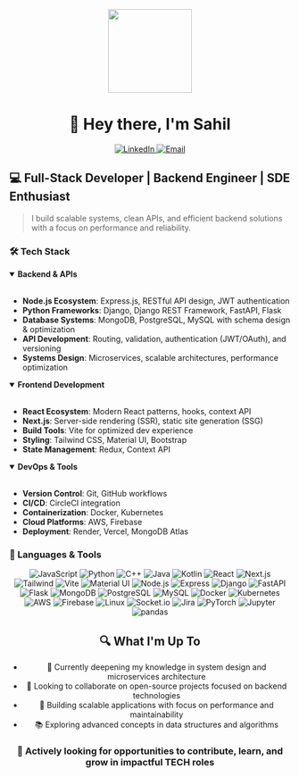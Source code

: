 <div align="center">
  <img height="150" src="https://media.giphy.com/media/M9gbBd9nbDrOTu1Mqx/giphy.gif" />
</div>

# <div align="center">👋 Hey there, I'm Sahil</div>

<div align="center">
  <a href="https://www.linkedin.com/in/sahil-dey-34454524a/" target="_blank">
    <img src="https://img.shields.io/badge/LinkedIn-0077B5?style=for-the-badge&logo=linkedin&logoColor=white" alt="LinkedIn" />
  </a>
  <a href="mailto:deysagar3001@gmail.com">
    <img src="https://img.shields.io/badge/Email-D14836?style=for-the-badge&logo=gmail&logoColor=white" alt="Email" />
  </a>
</div>

## 💻 Full-Stack Developer | Backend Engineer | SDE Enthusiast

> I build scalable systems, clean APIs, and efficient backend solutions with a focus on performance and reliability.

### 🛠️ Tech Stack

<details open>
<summary><b>Backend & APIs</b></summary>
<br>

- **Node.js Ecosystem**: Express.js, RESTful API design, JWT authentication
- **Python Frameworks**: Django, Django REST Framework, FastAPI, Flask
- **Database Systems**: MongoDB, PostgreSQL, MySQL with schema design & optimization
- **API Development**: Routing, validation, authentication (JWT/OAuth), and versioning
- **Systems Design**: Microservices, scalable architectures, performance optimization

</details>

<details open>
<summary><b>Frontend Development</b></summary>
<br>

- **React Ecosystem**: Modern React patterns, hooks, context API
- **Next.js**: Server-side rendering (SSR), static site generation (SSG)
- **Build Tools**: Vite for optimized dev experience
- **Styling**: Tailwind CSS, Material UI, Bootstrap
- **State Management**: Redux, Context API

</details>

<details open>
<summary><b>DevOps & Tools</b></summary>
<br>

- **Version Control**: Git, GitHub workflows
- **CI/CD**: CircleCI integration
- **Containerization**: Docker, Kubernetes
- **Cloud Platforms**: AWS, Firebase
- **Deployment**: Render, Vercel, MongoDB Atlas

</details>

### 🚀 Languages & Tools

<div align="center">

<!-- Programming Languages -->
<img src="https://img.shields.io/badge/JavaScript-F7DF1E?style=for-the-badge&logo=javascript&logoColor=black" alt="JavaScript" />
<img src="https://img.shields.io/badge/Python-3776AB?style=for-the-badge&logo=python&logoColor=white" alt="Python" />
<img src="https://img.shields.io/badge/C++-00599C?style=for-the-badge&logo=cplusplus&logoColor=white" alt="C++" />
<img src="https://img.shields.io/badge/Java-ED8B00?style=for-the-badge&logo=java&logoColor=white" alt="Java" />
<img src="https://img.shields.io/badge/Kotlin-7F52FF?style=for-the-badge&logo=kotlin&logoColor=white" alt="Kotlin" />

<!-- Frontend -->
<img src="https://img.shields.io/badge/React-61DAFB?style=for-the-badge&logo=react&logoColor=black" alt="React" />
<img src="https://img.shields.io/badge/Next.js-000000?style=for-the-badge&logo=nextdotjs&logoColor=white" alt="Next.js" />
<img src="https://img.shields.io/badge/Tailwind_CSS-38B2AC?style=for-the-badge&logo=tailwind-css&logoColor=white" alt="Tailwind" />
<img src="https://img.shields.io/badge/Vite-646CFF?style=for-the-badge&logo=vite&logoColor=white" alt="Vite" />
<img src="https://img.shields.io/badge/Material_UI-0081CB?style=for-the-badge&logo=material-ui&logoColor=white" alt="Material UI" />

<!-- Backend -->
<img src="https://img.shields.io/badge/Node.js-339933?style=for-the-badge&logo=nodedotjs&logoColor=white" alt="Node.js" />
<img src="https://img.shields.io/badge/Express-000000?style=for-the-badge&logo=express&logoColor=white" alt="Express" />
<img src="https://img.shields.io/badge/Django-092E20?style=for-the-badge&logo=django&logoColor=white" alt="Django" />
<img src="https://img.shields.io/badge/FastAPI-009688?style=for-the-badge&logo=fastapi&logoColor=white" alt="FastAPI" />
<img src="https://img.shields.io/badge/Flask-000000?style=for-the-badge&logo=flask&logoColor=white" alt="Flask" />

<!-- Databases -->
<img src="https://img.shields.io/badge/MongoDB-47A248?style=for-the-badge&logo=mongodb&logoColor=white" alt="MongoDB" />
<img src="https://img.shields.io/badge/PostgreSQL-316192?style=for-the-badge&logo=postgresql&logoColor=white" alt="PostgreSQL" />
<img src="https://img.shields.io/badge/MySQL-4479A1?style=for-the-badge&logo=mysql&logoColor=white" alt="MySQL" />

<!-- DevOps -->
<img src="https://img.shields.io/badge/Docker-2496ED?style=for-the-badge&logo=docker&logoColor=white" alt="Docker" />
<img src="https://img.shields.io/badge/Kubernetes-326CE5?style=for-the-badge&logo=kubernetes&logoColor=white" alt="Kubernetes" />
<img src="https://img.shields.io/badge/AWS-232F3E?style=for-the-badge&logo=amazonaws&logoColor=white" alt="AWS" />
<img src="https://img.shields.io/badge/Firebase-FFCA28?style=for-the-badge&logo=firebase&logoColor=black" alt="Firebase" />
<img src="https://img.shields.io/badge/Linux-FCC624?style=for-the-badge&logo=linux&logoColor=black" alt="Linux" />

<!-- Additional Tools -->
<img src="https://img.shields.io/badge/Socket.io-010101?style=for-the-badge&logo=socket.io&logoColor=white" alt="Socket.io" />
<img src="https://img.shields.io/badge/Jira-0052CC?style=for-the-badge&logo=jira&logoColor=white" alt="Jira" />
<img src="https://img.shields.io/badge/PyTorch-EE4C2C?style=for-the-badge&logo=pytorch&logoColor=white" alt="PyTorch" />
<img src="https://img.shields.io/badge/Jupyter-F37626?style=for-the-badge&logo=jupyter&logoColor=white" alt="Jupyter" />
<img src="https://img.shields.io/badge/pandas-150458?style=for-the-badge&logo=pandas&logoColor=white" alt="pandas" />


## 🔍 What I'm Up To

- 🌱 Currently deepening my knowledge in system design and microservices architecture
- 👯 Looking to collaborate on open-source projects focused on backend technologies
- 🚀 Building scalable applications with focus on performance and maintainability
- 📚 Exploring advanced concepts in data structures and algorithms

<div align="center">
  <h3>💼 Actively looking for opportunities to contribute, learn, and grow in impactful TECH roles</h3>
</div>



